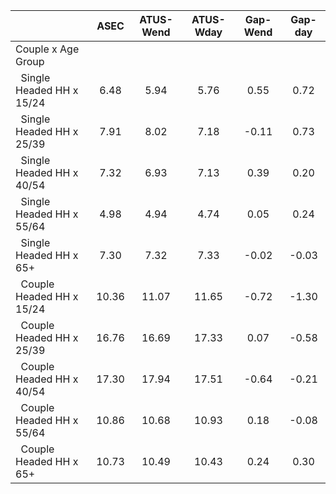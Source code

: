 
|                      |         ASEC |    ATUS-Wend |    ATUS-Wday |     Gap-Wend |      Gap-day |
| -------------------- | :----------: | :----------: | :----------: | :----------: | :----------: |
| Couple x Age Group   |              |              |              |              |              |
| &nbsp;&nbsp;Single Headed HH x 15/24 |         6.48 |         5.94 |         5.76 |         0.55 |         0.72 |
| &nbsp;&nbsp;Single Headed HH x 25/39 |         7.91 |         8.02 |         7.18 |        -0.11 |         0.73 |
| &nbsp;&nbsp;Single Headed HH x 40/54 |         7.32 |         6.93 |         7.13 |         0.39 |         0.20 |
| &nbsp;&nbsp;Single Headed HH x 55/64 |         4.98 |         4.94 |         4.74 |         0.05 |         0.24 |
| &nbsp;&nbsp;Single Headed HH x 65+ |         7.30 |         7.32 |         7.33 |        -0.02 |        -0.03 |
| &nbsp;&nbsp;Couple Headed HH x 15/24 |        10.36 |        11.07 |        11.65 |        -0.72 |        -1.30 |
| &nbsp;&nbsp;Couple Headed HH x 25/39 |        16.76 |        16.69 |        17.33 |         0.07 |        -0.58 |
| &nbsp;&nbsp;Couple Headed HH x 40/54 |        17.30 |        17.94 |        17.51 |        -0.64 |        -0.21 |
| &nbsp;&nbsp;Couple Headed HH x 55/64 |        10.86 |        10.68 |        10.93 |         0.18 |        -0.08 |
| &nbsp;&nbsp;Couple Headed HH x 65+ |        10.73 |        10.49 |        10.43 |         0.24 |         0.30 |

